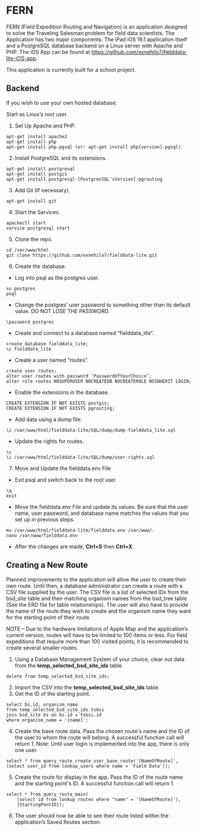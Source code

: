 # FERN
FERN (Field Expedition Routing and Navigation) is an application designed to solve the Traveling Salesman problem for field data scientists. The Application has two major components: The iPad iOS 16.1 application itself and a PostgreSQL database backend on a Linux server with Apache and PHP. The iOS App can be found at https://github.com/exnehilo7/fielddata-lite-iOS-app.

This application is currently built for a school project.


## Backend
If you wish to use your own hosted database:

Start as Linux’s root user.

1.	Set Up Apache and PHP.
```
apt-get install apache2
apt-get install php
apt-get install php-pgsql (or: apt-get install php[version]-pgsql)
```
2.	Install PostgreSQL and its extensions.
```
apt-get install postgresql
apt-get install postgis
apt-get install postgresql-[PostgresSQL'sVersion]-pgrouting
```
3.	Add Git (If necessary).
```
apt-get install git
```
4.	Start the Services.
```
apachectl start
service postgresql start
```
5.	Clone the repo.
```
cd /var/www/html
git clone https://github.com/exnehilo7/fielddata-lite.git
```
6.	Create the database.
 - Log into psql as the postgres user.
 ```
 su postgres
 psql
 ```
 - Change the postgres’ user password to something other than its default value. DO NOT LOSE THE PASSWORD.
 ```
 \password postgres
 ```
 - Create and connect to a database named “fielddata_lite”.
 ```
 create database fielddata_lite;
 \c fielddata_lite
 ```
 - Create a user named “routes”.
 ```
 create user routes;
 alter user routes with password ‘PasswordOfYourChoice’;
 alter role routes NOSUPERUSER NOCREATEDB NOCREATEROLE NOINHERIT LOGIN;
 ```
 - Enable the extensions in the database.
 ```
 CREATE EXTENSION IF NOT EXISTS postgis;
 CREATE EXTENSION IF NOT EXISTS pgrouting;
 ```
 - Add data using a dump file.
 ```
 \i /var/www/html/fielddata-lite/SQL/dump/dump-fielddata_lite.sql
 ```
 - Update the rights for routes.
  ```
  \c
  \i /var/www/html/fielddata-lite/SQL/dump/user-rights.sql
  ```
7.	Move and Update the fielddata.env File
 - Exit psql and switch back to the root user
 ```
 \q
 exit
 ```
 - Move the fielddata.env File and update its values. Be sure that the user name, user password, and database name matches the values that you set up in previous steps.
 ```
 mv /var/www/html/fielddata-lite/fielddata.env /var/www/.
 nano /var/www/fielddata.env
 ```
- After the changes are made, **Ctrl+S** then **Ctrl+X**.

## Creating a New Route
Planned improvements to the application will allow the user to create their own route.  Until then, a database administrator can create a route with a CSV file supplied by the user. The CSV file is a list of selected IDs from the bsd_site table and their matching organism names from the bsd_tree table (See the ERD file for table relationships). The user will also have to provide the name of the route they wish to create and the organism name they want for the starting point of their route.

NOTE – Due to the hardware limitations of Apple Map and the application’s current version, routes will have to be limited to 100 items or less. For field expeditions that require more than 100 visited points, it is recommended to create several smaller routes.

1.	Using a Database Management System of your choice, clear out data from the **temp_selected_bsd_site_ids** table.
```
delete from temp_selected_bsd_site_ids;
```
2.	Import the CSV into the **temp_selected_bsd_site_ids** table.
3.	Get the ID of the starting point.
```
select bs.id, organism_name  
from temp_selected_bsd_site_ids tsbsi
join bsd_site bs on bs.id = tsbsi.id
where organism_name = '[name]';
```
4.	Create the base route data. Pass the chosen route's name and the ID of the user to whom the route will belong. A successful function call will return 1.
Note: Until user login is implemented into the app, there is only one user.
```
select * from query_route_create_user_base_route('[NameOfRoute]', 
(select user_id from lookup_users where name = 'Field Data'));
```
5.	Create the route for display in the app. Pass the ID of the route name and the starting point's ID. A successful function call will return 1.
```
select * from query_route_main(
    (select id from lookup_routes where "name" = '[NameOfRoute]'), 
    [StartingPontID]);
```
6.	The user should now be able to see their route listed within the application’s Saved Routes section.

